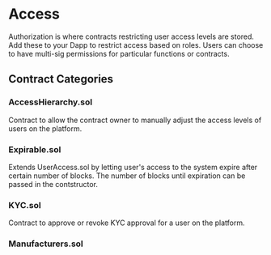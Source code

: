 # Access
Authorization is where contracts restricting user access levels are stored. Add these to your Dapp to restrict access based on roles. Users can choose to have multi-sig permissions for particular functions or contracts.

## Contract Categories

### AccessHierarchy.sol
Contract to allow the contract owner to manually adjust the access levels of users on the platform.

### Expirable.sol
Extends UserAccess.sol by letting user's access to the system expire after certain number of blocks. The number of blocks until expiration can be passed in the contstructor.

### KYC.sol
Contract to approve or revoke KYC approval for a user on the platform.

### Manufacturers.sol
